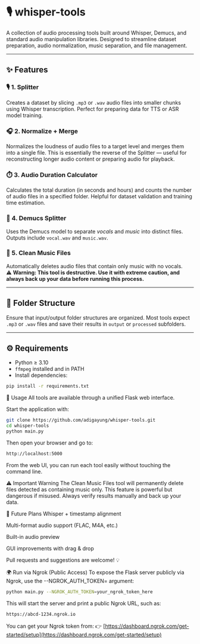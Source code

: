 # 🎙️ whisper-tools

A collection of audio processing tools built around Whisper, Demucs, and standard audio manipulation libraries. Designed to streamline dataset preparation, audio normalization, music separation, and file management.

---

## ✨ Features

### 🎙️ 1. Splitter
Creates a dataset by slicing `.mp3` or `.wav` audio files into smaller chunks using Whisper transcription. Perfect for preparing data for TTS or ASR model training.

### 🎧 2. Normalize + Merge
Normalizes the loudness of audio files to a target level and merges them into a single file. This is essentially the reverse of the Splitter — useful for reconstructing longer audio content or preparing audio for playback.

### ⏱️ 3. Audio Duration Calculator
Calculates the total duration (in seconds and hours) and counts the number of audio files in a specified folder. Helpful for dataset validation and training time estimation.

### 🎼 4. Demucs Splitter
Uses the Demucs model to separate *vocals* and *music* into distinct files. Outputs include `vocal.wav` and `music.wav`.

### 🧹 5. Clean Music Files
Automatically deletes audio files that contain only music with no vocals.  
⚠️ **Warning: This tool is destructive. Use it with extreme caution, and always back up your data before running this process.**

---

## 📁 Folder Structure
Ensure that input/output folder structures are organized. Most tools expect `.mp3` or `.wav` files and save their results in `output` or `processed` subfolders.

---

## ⚙️ Requirements

- Python ≥ 3.10  
- `ffmpeg` installed and in PATH  
- Install dependencies:

```bash
pip install -r requirements.txt
```

🚀 Usage
All tools are available through a unified Flask web interface.

Start the application with:
```bash
git clone https://github.com/adigayung/whisper-tools.git
cd whisper-tools
python main.py
```
Then open your browser and go to:
```bash
http://localhost:5000
```
From the web UI, you can run each tool easily without touching the command line.

⚠️ Important Warning
The Clean Music Files tool will permanently delete files detected as containing music only. This feature is powerful but dangerous if misused. Always verify results manually and back up your data.

📌 Future Plans
Whisper + timestamp alignment

Multi-format audio support (FLAC, M4A, etc.)

Built-in audio preview

GUI improvements with drag & drop

Pull requests and suggestions are welcome! 💡

🌍 Run via Ngrok (Public Access)
To expose the Flask server publicly via Ngrok, use the --NGROK_AUTH_TOKEN= argument:
```bash
python main.py --NGROK_AUTH_TOKEN=your_ngrok_token_here
```
This will start the server and print a public Ngrok URL, such as:
```bash
https://abcd-1234.ngrok.io
```
You can get your Ngrok token from:
👉 [https://dashboard.ngrok.com/get-started/setup](https://dashboard.ngrok.com/get-started/setup)
